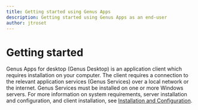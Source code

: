 ```yaml
---
title: Getting started using Genus Apps
description: Getting started using Genus Apps as an end-user
author: jtroset
---
```

# Getting started

Genus Apps for desktop (Genus Desktop) is an application client which requires installation on your computer. The client requires a connection to the relevant application services (Genus Services) over a local network or the internet. Genus Services must be installed on one or more Windows servers. For more information on system requirements, server installation and configuration, and client installation, see [Installation and Configuration](../developers/installation-and-configuration/index.md). 
